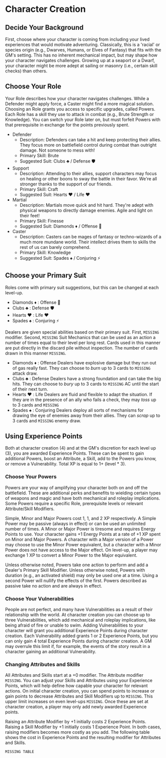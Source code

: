 # Character Creation

## Decide Your Background

First, choose where your character is coming from including your lived experiences that
would motivate adventuring. Classically, this is a 'racial' or species origin
(e.g., Dwarves, Humans, or Elves of Fantasy) that fits with the GM's setting. 
This has no inherent mechanical impact, but may shape how your character
navigates challenges. Growing up at a seaport or a Dwarf, your character might be more
adept at sailing or masonry (i.e., certain skill checks) than others.

## Choose Your Role

Your Role describes how your character navigates challenges. While a Defender might
apply force, a Caster might find a more magical solution. Choosing an Role grants you
access to specific upgrades, called Powers. Each Role has a skill they use to attack in
combat (e.g., Brute Strength or Knowledge). You can switch your Role later on, but must
forfeit Powers with that prerequisite in exchange for the points previously spent.

- Defender
  - Description: Defenders can take a hit and keep protecting their allies. They focus
  more on battlefield control during combat than outright damage. Not someone to mess
  with!
  - Primary Skill: Brute
  - Suggested Suit: Clubs ♣️ / Defense 🛡
- Support
   - Description: Attending to their allies, support characters may focus on healing or
   other boons to sway the battle in their favor. We're all stronger thanks to the
   support of our friends.
   - Primary Skill: Craft
   - Suggested Suit: Hearts ♥️ / Life ❤️‍
- Martial
   - Description: Martials move quick and hit hard. They're adept with physical weapons
   to directly damage enemies. Agile and light on their feet!
   - Primary Skill: Finesse
   - Suggested Suit: Diamonds ♦️ / Offense 🤛
- Caster
   - Description: Casters can be mages of fantasy or techno-wizards of a much more
   mundane world. Their intellect drives them to skills the rest of us can barely
   comprehend.
   - Primary Skill: Knowledge
   - Suggested Suit: Spades ♠️ / Conjuring ⚡️

## Choose your Primary Suit

Roles come with primary suit suggestions, but this can be changed at each level-up.

- Diamonds ♦️ : Offense    🤛
- Clubs    ♣️ : Defense    🛡
- Hearts   ♥️ : Life       ❤️‍
- Spades   ♠️ : Conjuring  ⚡️

Dealers are given special abilities based on their primary suit. First, `MISSING`
modifier. Second, `MISSING` Suit Mechanics that can be used as an action a number of
times equal to their level per long rest. Cards used in this manner are put directly in
the discard pile without inspection. The number of cards drawn in this manner `MISSING`.

- Diamonds ♦️ : Offense Dealers have explosive damage but they run out of gas really
fast. They can choose to *burn* up to 3 cards to `MISSING` attack draw.
- Clubs    ♣️ : Defense Dealers have a strong foundation and can take the big hits. They
can choose to *bury* up to 3 cards to `MISSING` AC until the start of their next
turn.
- Hearts   ♥️ : Life Dealers are fluid and flexible to adapt the situation. If they are
in the presence of an ally who fails a check, they may *toss* up to 3 cards and `MISSING`
- Spades   ♠️ : Conjuring Dealers deploy all sorts of mechanisms for drawing the eye of
enemies away from their allies. They can *scrap* up to 3 cards and `MISSING` enemy draw.

## Using Experience Points

Both at character creation (4) and at the GM's discretion for each level up (3), you are
awarded Experience Points. These can be spent to gain additional Powers, boost an
Attribute, a Skill, add to the Powers you know, or remove a Vulnerability. Total XP is
equal to 1+ (level * 3).

### Choose Your Powers

Powers are your way of amplifying your character both on and off the battlefield. These
are additional perks and benefits to wielding certain types of weapons and magic and
have both mechanical and roleplay implications. Some Powers require a specific Role,
prerequisite levels or relevant Attribute/Skill Modifiers.

Simple, Minor and Major Powers cost 1, 1, and 2 XP respectively. A Simple Power may be
passive (always in effect) or can be used an unlimited number of times. A Minor or
Major Power is tiresome and requires Energy Points to use. Your character gains +1
Energy Points at a rate of +1 XP spent on Minor and Major Powers. A character with a
Major version of a Power may choose to use the Minor Power equivalent, but a character
with a Minor Power does not have access to the Major effect. On level-up, a player may
exchange 1 XP to convert a Minor Power to the Major equivalent.

Unless otherwise noted, Powers take one action to perform and add a Dealer's Primary
Skill Modifier. Unless otherwise noted, Powers with duration (e.g., an activated
shield) may only be used one at a time. Using a second Power will nullify the effects
of the first. Powers described as passive take no action and are always in effect.

### Choose Your Vulnerabilities

People are not perfect, and many have Vulnerabilities as a result of their relationship
with the world. At character creation you can choose up to three Vulnerabilities, which
add mechanical and roleplay implications, like being afraid of fire or unable to swim.
Adding Vulnerabilities to your character will grant you additional Experience Points
during character creation. Each Vulnerability added grants 1 or 2 Experience Points,
but you can only gain 4 total Experience Points during character creation. A GM may
overrule this limit if, for example, the events of the story result in a character
gaining an additional Vulnerability.

### Changing Attributes and Skills

All Attributes and Skills start at a +0 modifier. The Attribute modifier  `MISSING`.
You can adjust your Skills and Attributes using your Experience
Points, which will help define how capable your character for relevant actions. On
initial character creation, you can spend points to increase or gain points to decrease
Attributes and Skill Modifiers up to `MISSING`. This upper limit increases
on even level-ups `MISSING`. Once these are set at character creation, a
player may only add newly awarded Experience points.

Raising an Attribute Modifier by +1 initially costs 2 Experience Points. Raising a Skill
Modifier by +1 initially costs 1 Experience Point. In both cases, raising modifiers
becomes more costly as you add. The following table shows the cost in Experience Points
and the resulting modifier for Attributes and Skills.

`MISSING TABLE`
